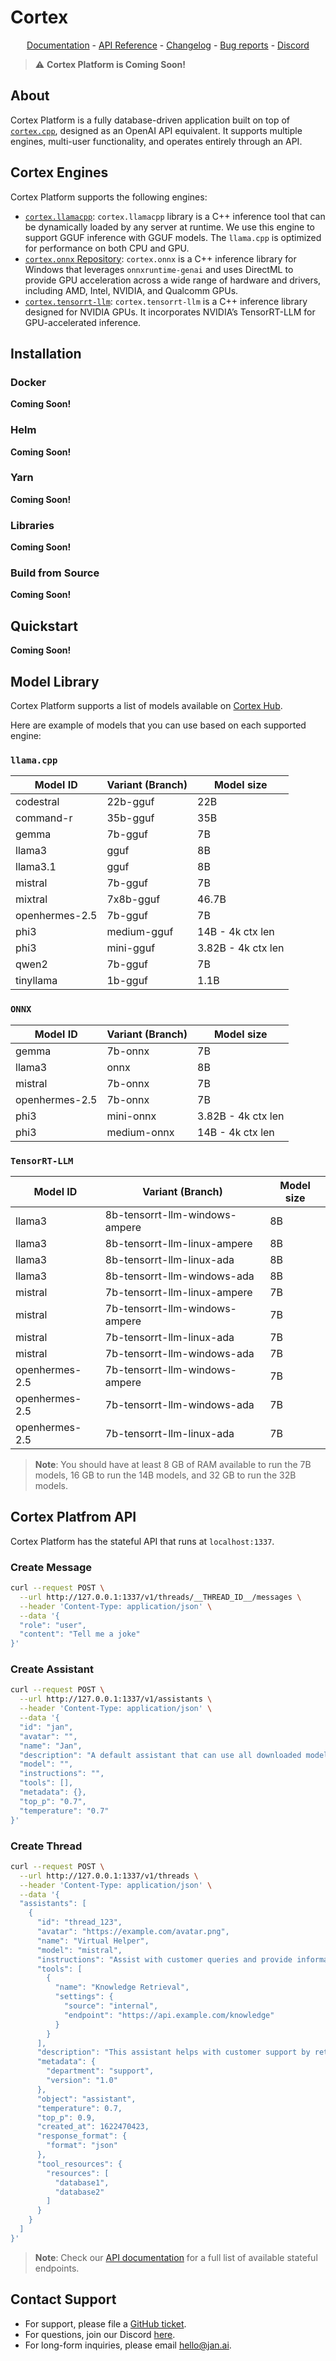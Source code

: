 # Cortex
<!-- <p align="center">
  <img alt="cortex-cpplogo" src="https://raw.githubusercontent.com/janhq/cortex/dev/assets/cortex-banner.png">
</p> -->

<p align="center">
  <a href="https://cortex.so/docs/cortex-platform/">Documentation</a> - <a href="https://cortex.so/api-reference">API Reference</a> 
  - <a href="https://github.com/janhq/cortex.cpp/releases">Changelog</a> - <a href="https://github.com/janhq/cortex.cpp/issues">Bug reports</a> - <a href="https://discord.gg/AsJ8krTT3N">Discord</a>
</p>

> ⚠️ **Cortex Platform is Coming Soon!**

## About
Cortex Platform is a fully database-driven application built on top of [`cortex.cpp`](), designed as an OpenAI API equivalent. It supports multiple engines, multi-user functionality, and operates entirely through an API.

## Cortex Engines
Cortex Platform supports the following engines:
- [`cortex.llamacpp`](https://github.com/janhq/cortex.llamacpp): `cortex.llamacpp` library is a C++ inference tool that can be dynamically loaded by any server at runtime. We use this engine to support GGUF inference with GGUF models. The `llama.cpp` is optimized for performance on both CPU and GPU.
- [`cortex.onnx` Repository](https://github.com/janhq/cortex.onnx): `cortex.onnx` is a C++ inference library for Windows that leverages `onnxruntime-genai` and uses DirectML to provide GPU acceleration across a wide range of hardware and drivers, including AMD, Intel, NVIDIA, and Qualcomm GPUs.
- [`cortex.tensorrt-llm`](https://github.com/janhq/cortex.tensorrt-llm): `cortex.tensorrt-llm` is a C++ inference library designed for NVIDIA GPUs. It incorporates NVIDIA’s TensorRT-LLM for GPU-accelerated inference.

## Installation
### Docker
**Coming Soon!**

### Helm
**Coming Soon!**

### Yarn
**Coming Soon!**

### Libraries
**Coming Soon!**

### Build from Source
**Coming Soon!**

## Quickstart
**Coming Soon!**

## Model Library
Cortex Platform supports a list of models available on [Cortex Hub](https://huggingface.co/cortexso).

Here are example of models that you can use based on each supported engine:
### `llama.cpp`
| Model ID         | Variant (Branch) | Model size        |
|------------------|------------------|-------------------|
| codestral        | 22b-gguf         | 22B               |
| command-r        | 35b-gguf         | 35B               |
| gemma            | 7b-gguf          | 7B                |
| llama3           | gguf             | 8B                |
| llama3.1         | gguf             | 8B                |
| mistral          | 7b-gguf          | 7B                |
| mixtral          | 7x8b-gguf        | 46.7B             |
| openhermes-2.5   | 7b-gguf          | 7B                |
| phi3             | medium-gguf      | 14B - 4k ctx len  |
| phi3             | mini-gguf        | 3.82B - 4k ctx len|
| qwen2            | 7b-gguf          | 7B                |
| tinyllama        | 1b-gguf          | 1.1B              |

### `ONNX`
| Model ID         | Variant (Branch) | Model size        |
|------------------|------------------|-------------------|
| gemma            | 7b-onnx          | 7B                |
| llama3           | onnx             | 8B                |
| mistral          | 7b-onnx          | 7B                |
| openhermes-2.5   | 7b-onnx          | 7B                |
| phi3             | mini-onnx        | 3.82B - 4k ctx len|
| phi3             | medium-onnx      | 14B - 4k ctx len  |

### `TensorRT-LLM`
| Model ID         | Variant (Branch)              | Model size        |
|------------------|-------------------------------|-------------------|
| llama3           | 8b-tensorrt-llm-windows-ampere | 8B                |
| llama3           | 8b-tensorrt-llm-linux-ampere   | 8B                |
| llama3           | 8b-tensorrt-llm-linux-ada      | 8B                |
| llama3           | 8b-tensorrt-llm-windows-ada    | 8B                |
| mistral          | 7b-tensorrt-llm-linux-ampere   | 7B                |
| mistral          | 7b-tensorrt-llm-windows-ampere | 7B                |
| mistral          | 7b-tensorrt-llm-linux-ada      | 7B                |
| mistral          | 7b-tensorrt-llm-windows-ada    | 7B                |
| openhermes-2.5   | 7b-tensorrt-llm-windows-ampere | 7B                |
| openhermes-2.5   | 7b-tensorrt-llm-windows-ada    | 7B                |
| openhermes-2.5   | 7b-tensorrt-llm-linux-ada      | 7B                |

> **Note**:
> You should have at least 8 GB of RAM available to run the 7B models, 16 GB to run the 14B models, and 32 GB to run the 32B models.

## Cortex Platfrom API
Cortex Platform has the stateful API that runs at `localhost:1337`.

### Create Message
```bash
curl --request POST \
  --url http://127.0.0.1:1337/v1/threads/__THREAD_ID__/messages \
  --header 'Content-Type: application/json' \
  --data '{
  "role": "user",
  "content": "Tell me a joke"
}'
```

### Create Assistant
```bash
curl --request POST \
  --url http://127.0.0.1:1337/v1/assistants \
  --header 'Content-Type: application/json' \
  --data '{
  "id": "jan",
  "avatar": "",
  "name": "Jan",
  "description": "A default assistant that can use all downloaded models",
  "model": "",
  "instructions": "",
  "tools": [],
  "metadata": {},
  "top_p": "0.7",
  "temperature": "0.7"
}'
```

### Create Thread
```bash
curl --request POST \
  --url http://127.0.0.1:1337/v1/threads \
  --header 'Content-Type: application/json' \
  --data '{
  "assistants": [
    {
      "id": "thread_123",
      "avatar": "https://example.com/avatar.png",
      "name": "Virtual Helper",
      "model": "mistral",
      "instructions": "Assist with customer queries and provide information based on the company database.",
      "tools": [
        {
          "name": "Knowledge Retrieval",
          "settings": {
            "source": "internal",
            "endpoint": "https://api.example.com/knowledge"
          }
        }
      ],
      "description": "This assistant helps with customer support by retrieving relevant information.",
      "metadata": {
        "department": "support",
        "version": "1.0"
      },
      "object": "assistant",
      "temperature": 0.7,
      "top_p": 0.9,
      "created_at": 1622470423,
      "response_format": {
        "format": "json"
      },
      "tool_resources": {
        "resources": [
          "database1",
          "database2"
        ]
      }
    }
  ]
}'
```

> **Note**: Check our [API documentation](https://cortex.so/api-reference) for a full list of available stateful endpoints.

## Contact Support
- For support, please file a [GitHub ticket](https://github.com/janhq/cortex/issues/new/choose).
- For questions, join our Discord [here](https://discord.gg/FTk2MvZwJH).
- For long-form inquiries, please email [hello@jan.ai](mailto:hello@jan.ai).


